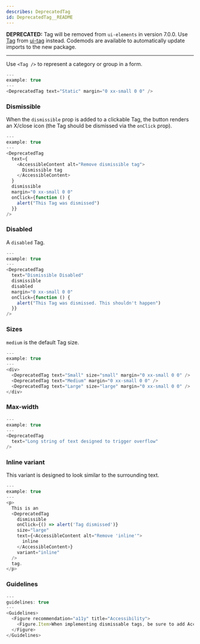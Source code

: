```yaml
---
describes: DeprecatedTag
id: DeprecatedTag__README
---
```


**DEPRECATED:** Tag will be removed from `ui-elements` in version 7.0.0. Use [Tag](#Tag) from [ui-tag](#ui-tag) instead. Codemods are available to automatically update imports to the new package.
***

Use `<Tag />` to represent a category or group in a form.

```js
---
example: true
---
<DeprecatedTag text="Static" margin="0 xx-small 0 0" />
```

### Dismissible

When the `dismissible` prop is added to a clickable Tag, the button
renders an X/close icon (the Tag should be dismissed via the `onClick`
prop).

```js
---
example: true
---
<DeprecatedTag
  text={
    <AccessibleContent alt="Remove dismissible tag">
      Dismissible tag
    </AccessibleContent>
  }
  dismissible
  margin="0 xx-small 0 0"
  onClick={function () {
    alert("This Tag was dismissed")
  }}
/>
```

### Disabled

A `disabled` Tag.

```js
---
example: true
---
<DeprecatedTag
  text="Dismissible Disabled"
  dismissible
  disabled
  margin="0 xx-small 0 0"
  onClick={function () {
    alert("This Tag was dismissed. This shouldn't happen")
  }}
/>
```

### Sizes

`medium` is the default Tag size.

```js
---
example: true
---
<div>
  <DeprecatedTag text="Small" size="small" margin="0 xx-small 0 0" />
  <DeprecatedTag text="Medium" margin="0 xx-small 0 0" />
  <DeprecatedTag text="Large" size="large" margin="0 xx-small 0 0" />
</div>
```

### Max-width

```js
---
example: true
---
<DeprecatedTag
  text="Long string of text designed to trigger overflow"
/>
```

### Inline variant

This variant is designed to look similar to the surrounding text.

```js
---
example: true
---
<p>
  This is an
  <DeprecatedTag
    dismissible
    onClick={() => alert('Tag dismissed')}
    size="large"
    text={<AccessibleContent alt="Remove 'inline'">
      inline
    </AccessibleContent>}
    variant="inline"
  />
  tag.
</p>
```

### Guidelines

```js
---
guidelines: true
---
<Guidelines>
  <Figure recommendation="a11y" title="Accessibility">
    <Figure.Item>When implementing dismissable tags, be sure to add AccessibleContent to clarify that the tag is dismissible to screen readers</Figure.Item>
  </Figure>
</Guidelines>
```
